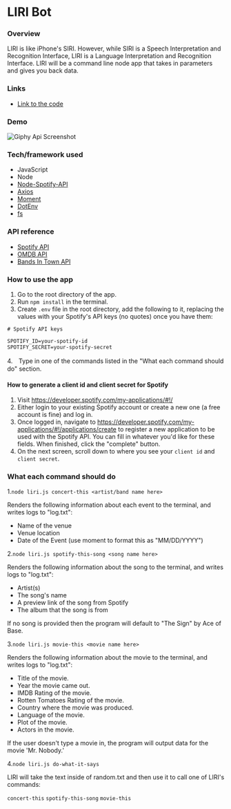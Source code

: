 # LIRI Bot

### Overview
LIRI is like iPhone's SIRI. 
However, while SIRI is a Speech Interpretation and Recognition Interface, 
LIRI is a Language Interpretation and Recognition Interface. 
LIRI will be a command line node app that takes in parameters and gives you back data.

### Links
- [Link to the code](https://github.com/yuda0110/liri-node-app)

### Demo
![Giphy Api Screenshot](./assets/images/screenshot.jpg)

### Tech/framework used

- JavaScript
- Node
- [Node-Spotify-API](https://www.npmjs.com/package/node-spotify-api)
- [Axios](https://www.npmjs.com/package/axios)
- [Moment](https://www.npmjs.com/package/moment)
- [DotEnv](https://www.npmjs.com/package/dotenv)
- [fs](https://www.npmjs.com/package/fs)

### API reference
- [Spotify API](https://developer.spotify.com/documentation/web-api/)
- [OMDB API](http://www.omdbapi.com/)
- [Bands In Town API](https://www.artists.bandsintown.com/bandsintown-api)

### How to use the app
1. Go to the root directory of the app.
2. Run `npm install` in the terminal.
3. Create `.env` file in the root directory, add the following to it, replacing the values with your Spotify's API keys (no quotes) once you have them:
```bazaar
# Spotify API keys

SPOTIFY_ID=your-spotify-id
SPOTIFY_SECRET=your-spotify-secret

```
4.　Type in one of the commands listed in the "What each command should do" section.

#### How to generate a client id and client secret for Spotify
1. Visit https://developer.spotify.com/my-applications/#!/
2. Either login to your existing Spotify account or create a new one (a free account is fine) and log in.
3. Once logged in, navigate to https://developer.spotify.com/my-applications/#!/applications/create to register a new application to be used with the Spotify API. You can fill in whatever you'd like for these fields. When finished, click the "complete" button.
4. On the next screen, scroll down to where you see your `client id` and `client secret`.

### What each command should do
1.`node liri.js concert-this <artist/band name here>`

Renders the following information about each event to the terminal, and writes logs to "log.txt":

* Name of the venue
* Venue location
* Date of the Event (use moment to format this as "MM/DD/YYYY")


2.`node liri.js spotify-this-song <song name here>`

Renders the following information  about the song to the terminal, and writes logs to "log.txt":

* Artist(s)
* The song's name
* A preview link of the song from Spotify
* The album that the song is from

If no song is provided then the program will default to "The Sign" by Ace of Base.


3.`node liri.js movie-this <movie name here>`

Renders the following information about the movie to the terminal, and writes logs to "log.txt":

* Title of the movie.
* Year the movie came out.
* IMDB Rating of the movie.
* Rotten Tomatoes Rating of the movie.
* Country where the movie was produced.
* Language of the movie.
* Plot of the movie.
* Actors in the movie.

If the user doesn't type a movie in, the program will output data for the movie 'Mr. Nobody.'


4.`node liri.js do-what-it-says`

LIRI will take the text inside of random.txt and then use it to call one of LIRI's commands:

`concert-this`
`spotify-this-song`
`movie-this`


